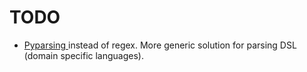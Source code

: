 # TODO
* [Pyparsing ](https://pyparsing.wikispaces.com/) instead of regex. More generic solution for parsing DSL (domain specific languages).


